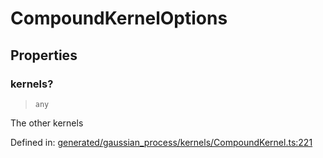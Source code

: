 # CompoundKernelOptions

## Properties

### kernels?

> `any`

The other kernels

Defined in:  [generated/gaussian\_process/kernels/CompoundKernel.ts:221](https://github.com/transitive-bullshit/scikit-learn-ts/blob/122b3c0/packages/sklearn/src/generated/gaussian_process/kernels/CompoundKernel.ts#L221)
